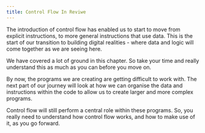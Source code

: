 ```yaml
---
title: Control Flow In Reviwe
---
```


The introduction of control flow has enabled us to start to move from explicit instructions, to more general instructions that use data. This is the start of our transition to building digital realities - where data and logic will come together as we are seeing here.

We have covered a lot of ground in this chapter. So take your time and really understand this as much as you can before you move on.

By now, the programs we are creating are getting difficult to work with. The next part of our journey will look at how we can organise the data and instructions within the code to allow us to create larger and more complex programs.

Control flow will still perform a central role within these programs. So, you really need to understand how control flow works, and how to make use of it, as you go forward.
